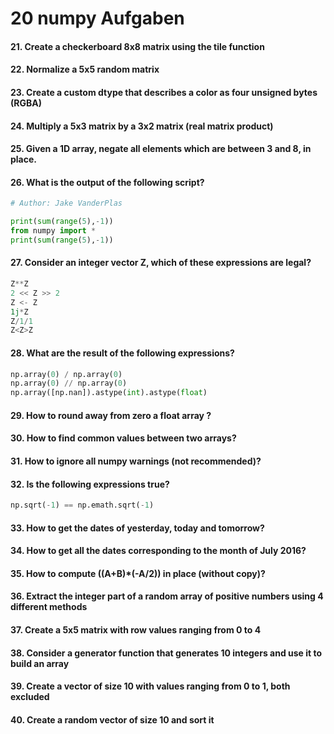 


# 20 numpy Aufgaben

#### 21. Create a checkerboard 8x8 matrix using the tile function

#### 22. Normalize a 5x5 random matrix

#### 23. Create a custom dtype that describes a color as four unsigned bytes (RGBA)

#### 24. Multiply a 5x3 matrix by a 3x2 matrix (real matrix product)

#### 25. Given a 1D array, negate all elements which are between 3 and 8, in place.

#### 26. What is the output of the following script?
```python
# Author: Jake VanderPlas

print(sum(range(5),-1))
from numpy import *
print(sum(range(5),-1))
```

#### 27. Consider an integer vector Z, which of these expressions are legal?
```python
Z**Z
2 << Z >> 2
Z <- Z
1j*Z
Z/1/1
Z<Z>Z
```

#### 28. What are the result of the following expressions?
```python
np.array(0) / np.array(0)
np.array(0) // np.array(0)
np.array([np.nan]).astype(int).astype(float)
```

#### 29. How to round away from zero a float array ?

#### 30. How to find common values between two arrays?

#### 31. How to ignore all numpy warnings (not recommended)?

#### 32. Is the following expressions true?
```python
np.sqrt(-1) == np.emath.sqrt(-1)
```

#### 33. How to get the dates of yesterday, today and tomorrow?

#### 34. How to get all the dates corresponding to the month of July 2016?

#### 35. How to compute ((A+B)*(-A/2)) in place (without copy)?

#### 36. Extract the integer part of a random array of positive numbers using 4 different methods

#### 37. Create a 5x5 matrix with row values ranging from 0 to 4

#### 38. Consider a generator function that generates 10 integers and use it to build an array

#### 39. Create a vector of size 10 with values ranging from 0 to 1, both excluded

#### 40. Create a random vector of size 10 and sort it
